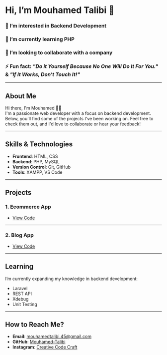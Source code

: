 # Hi, I’m Mouhamed Talibi 👋

### 👀 I’m interested in Backend Development
### 🌱 I’m currently learning PHP
### 💼 I’m looking to collaborate with a company
### ⚡ Fun fact: *"Do it Yourself Because No One Will Do It For You."* & *"If It Works, Don't Touch It!"*

---

## About Me

Hi there, I'm Mouhamed 🖐🏼  
I'm a passionate web developer with a focus on backend development. Below, you'll find some of the projects I've been working on. Feel free to check them out, and I'd love to collaborate or hear your feedback!

---

## Skills & Technologies

- **Frontend**: HTML, CSS  
- **Backend**: PHP, MySQL  
- **Version Control**: Git, GitHub  
- **Tools**: XAMPP, VS Code

---

## Projects

### 1. **Ecommerce App**  
- [View Code](https://github.com/Mouhamed-Talibi/Ecommerce-Website)

---

### 2. **Blog App**  
- [View Code](https://github.com/Mouhamed-Talibi/Blog)

---

## Learning

I’m currently expanding my knowledge in backend development:
  - Laravel
  - REST API
  - Xdebug
  - Unit Testing

---

## How to Reach Me?

- **Email**: [mouhamedtalibi.45@gmail.com](mailto:mouhamedtalibi.45@gmail.com)  
- **GitHub**: [Mouhamed-Talibi](https://github.com/Mouhamed-Talibi)  
- **Instagram**: [Creative Code Craft](https://instagram.com/creative_code_craft)

